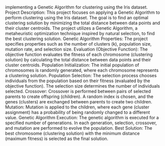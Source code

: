  implementing a Genetic Algorithm for clustering using the Iris dataset.
Project Description: This project focuses on applying a Genetic Algorithm to perform clustering using the Iris dataset. The goal is to find an optimal clustering solution by minimizing the total distance between data points and their cluster centroids.
 The project utilizes a Genetic Algorithm, a metaheuristic optimization technique inspired by natural selection, to find the best clustering solution.
 Genetic Algorithm Properties: The project specifies properties such as the number of clusters (k), population size, mutation rate, and selection size.
Evaluation (Objective Function): The objective function evaluates the fitness of each chromosome (clustering solution) by calculating the total distance between data points and their cluster centroids.
Population Initialization: The initial population of chromosomes is randomly generated, where each chromosome represents a clustering solution.
Population Selection: The selection process chooses individuals from the population based on their fitness (evaluated by the objective function). The selection size determines the number of individuals selected.
Crossover: Crossover is performed between pairs of selected parents to create offspring (children). A random index is chosen, and the genes (clusters) are exchanged between parents to create two children.
Mutation: Mutation is applied to the children, where each gene (cluster assignment) has a probability of being randomly changed to a different value.
Genetic Algorithm Execution: The genetic algorithm is executed for a specified number of generations. In each generation, selection, crossover, and mutation are performed to evolve the population.
Best Solution: The best chromosome (clustering solution) with the minimum distance (maximum fitness) is selected as the final solution.
 
